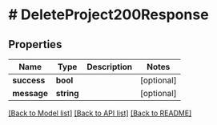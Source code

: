 # # DeleteProject200Response

## Properties

Name | Type | Description | Notes
------------ | ------------- | ------------- | -------------
**success** | **bool** |  | [optional]
**message** | **string** |  | [optional]

[[Back to Model list]](../../README.md#models) [[Back to API list]](../../README.md#endpoints) [[Back to README]](../../README.md)
